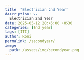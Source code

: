 ```yaml
---
title: "Electrician 2nd Year"
description: >-
  Electrician 2nd Year
date: 2025-05-12 20:45:00 +0530
categories: [2nd year]
tags: [ITI]
author: Roni
permalink: /secondyear/
image:
  path: /assets/img/secondyear.png
---
```



